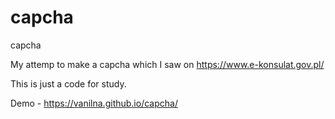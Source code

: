 # capcha
capcha 

My attemp to make a capcha which I saw on https://www.e-konsulat.gov.pl/

This is just a code for study.

Demo - https://vanilna.github.io/capcha/
